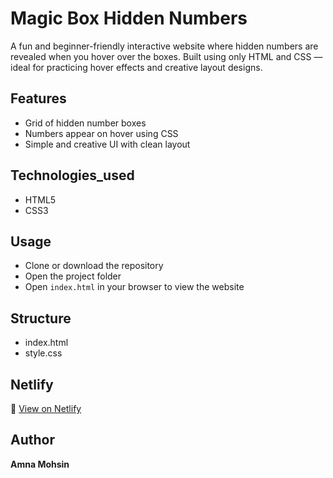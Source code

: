 # Magic Box Hidden Numbers

A fun and beginner-friendly interactive website where hidden numbers are revealed when you hover over the boxes. Built using only HTML and CSS — ideal for practicing hover effects and creative layout designs.

## Features

  - Grid of hidden number boxes  
  - Numbers appear on hover using CSS  
  - Simple and creative UI with clean layout

## Technologies_used

  - HTML5  
  - CSS3

## Usage

  - Clone or download the repository  
  - Open the project folder  
  - Open `index.html` in your browser to view the website

## Structure

  - index.html  
  - style.css

## Netlify

🔗 [View on Netlify](https://hidden-numbers.netlify.app/)

## Author

**Amna Mohsin**
